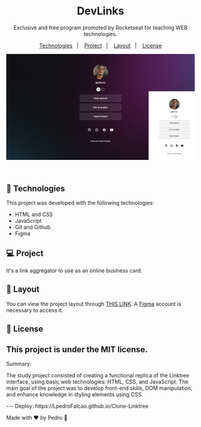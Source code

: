 <h1 align="center">DevLinks</h1>

<p align="center">
Exclusive and free program promoted by Rocketseat for teaching WEB technologies. <br/>
</p>

<p align="center">
  <a href="#-technologies">Technologies</a>&nbsp;&nbsp;&nbsp;|&nbsp;&nbsp;&nbsp;
  <a href="#-project">Project</a>&nbsp;&nbsp;&nbsp;|&nbsp;&nbsp;&nbsp;
  <a href="#-layout">Layout</a>&nbsp;&nbsp;&nbsp;|&nbsp;&nbsp;&nbsp;
  <a href="#memo-license">License</a>
</p>

<p align="center">
  <img alt="cover" src="/github/imgImg.png">
</p>

<br>

## 🚀 Technologies

This project was developed with the following technologies:

- HTML and CSS
- JavaScript
- Git and Github
- Figma

## 💻 Project

It's a link aggregator to use as an online business card.

## 🔖 Layout

You can view the project layout through [THIS LINK](https://www.figma.com/community/file/1187422022288947321). A [Figma](https://figma.com) account is necessary to access it.

## :memo: License

This project is under the MIT license.
---
Summary:
<p>The study project consisted of creating a functional replica of the Linktree interface, using basic web technologies: HTML, CSS, and JavaScript. The main goal of the project was to develop front-end skills, DOM manipulation, and enhance knowledge in styling elements using CSS.</p>
---
Deploy: https://LpedroFalcao.github.io/Clone-Linktree

Made with ♥ by Pedro :wave:
